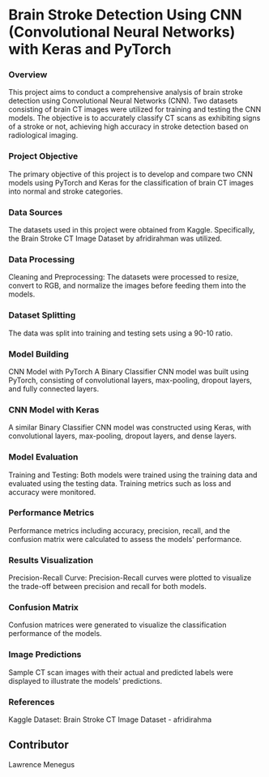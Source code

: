 # Brain Stroke Detection Using CNN (Convolutional Neural Networks) with Keras and PyTorch

### Overview
<p> This project aims to conduct a comprehensive analysis of brain stroke detection using Convolutional Neural Networks (CNN). Two datasets consisting of brain CT images were utilized for training and testing the CNN models. The objective is to accurately classify CT scans as exhibiting signs of a stroke or not, achieving high accuracy in stroke detection based on radiological imaging.</p>

### Project Objective
<p> The primary objective of this project is to develop and compare two CNN models using PyTorch and Keras for the classification of brain CT images into normal and stroke categories. </p>

### Data Sources
<p> The datasets used in this project were obtained from Kaggle. Specifically, the Brain Stroke CT Image Dataset by afridirahman was utilized. </p>

### Data Processing
<p> Cleaning and Preprocessing: 
The datasets were processed to resize, convert to RGB, and normalize the images before feeding them into the models. </p>

### Dataset Splitting
<p> The data was split into training and testing sets using a 90-10 ratio.</p>

### Model Building
<p> CNN Model with PyTorch
A Binary Classifier CNN model was built using PyTorch, consisting of convolutional layers, max-pooling, dropout layers, and fully connected layers. </p>

### CNN Model with Keras
<p> A similar Binary Classifier CNN model was constructed using Keras, with convolutional layers, max-pooling, dropout layers, and dense layers. </p>

### Model Evaluation
<p> Training and Testing: 
Both models were trained using the training data and evaluated using the testing data. Training metrics such as loss and accuracy were monitored. </p>

### Performance Metrics
<p> Performance metrics including accuracy, precision, recall, and the confusion matrix were calculated to assess the models' performance.</p>


### Results Visualization
<p> Precision-Recall Curve: 
Precision-Recall curves were plotted to visualize the trade-off between precision and recall for both models. </p>

### Confusion Matrix
<p> Confusion matrices were generated to visualize the classification performance of the models. </p>

### Image Predictions
<p> Sample CT scan images with their actual and predicted labels were displayed to illustrate the models' predictions. </p>

### References
<p> Kaggle Dataset: Brain Stroke CT Image Dataset - afridirahma </p>


## Contributor 
<p>Lawrence Menegus</p>
